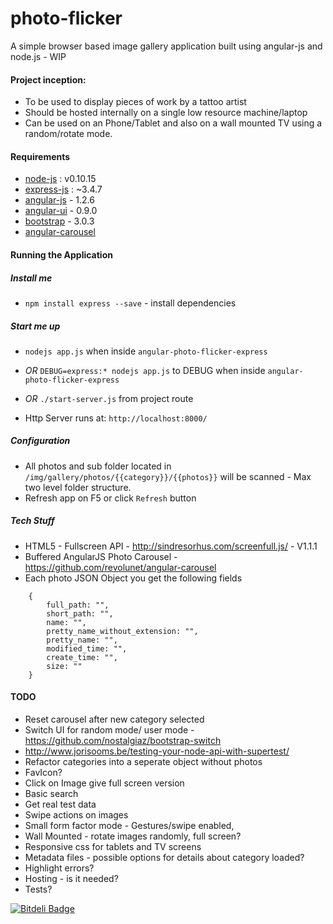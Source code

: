 photo-flicker
=============

A simple browser based image gallery application built using angular-js and node.js - WIP 

#### Project inception:

* To be used to display pieces of work by a tattoo artist
* Should be hosted internally on a single low resource machine/laptop
* Can be used on an Phone/Tablet and also on a wall mounted TV using a random/rotate mode.  

#### Requirements

* [node-js](http://nodejs.org) : v0.10.15
* [express-js](http://expressjs.com) : ~3.4.7
* [angular-js](http://angularjs.org) - 1.2.6
* [angular-ui](http://angular-ui.github.io/bootstrap/) - 0.9.0
* [bootstrap](http://getbootstrap.com/) - 3.0.3
* [angular-carousel](https://github.com/revolunet/angular-carousel)

#### Running the Application

##### Install me

* `npm install express --save` - install dependencies

##### Start me up

* `nodejs app.js` when inside `angular-photo-flicker-express`

* _OR_ `DEBUG=express:* nodejs app.js` to DEBUG when inside `angular-photo-flicker-express`

* _OR_ `./start-server.js` from project route

* Http Server runs at: `http://localhost:8000/`

##### Configuration

* All photos and sub folder located in `/img/gallery/photos/{{category}}/{{photos}}` will be scanned - Max two level folder structure.
* Refresh app on F5 or click `Refresh` button

##### Tech Stuff

* HTML5 - Fullscreen API - http://sindresorhus.com/screenfull.js/ - V1.1.1
* Buffered AngularJS Photo Carousel - https://github.com/revolunet/angular-carousel
* Each photo JSON Object you get the following fields
````
	{
	    full_path: "",
	    short_path: "",
	    name: "",
	    pretty_name_without_extension: "",
	    pretty_name: "",
	    modified_time: "",
	    create_time: "",
	    size: ""
	}
````

#### TODO

* Reset carousel after new category selected
* Switch UI for random mode/ user mode - https://github.com/nostalgiaz/bootstrap-switch 
* http://www.jorisooms.be/testing-your-node-api-with-supertest/
* Refactor categories into a seperate object without photos
* FavIcon?
* Click on Image give full screen version
* Basic search
* Get real test data
* Swipe actions on images
* Small form factor mode - Gestures/swipe enabled, 
* Wall Mounted - rotate images randomly, full screen?
* Responsive css for tablets and TV screens
* Metadata files - possible options for details about category loaded?
* Highlight errors?
* Hosting - is it needed?
* Tests?

[![Bitdeli Badge](https://d2weczhvl823v0.cloudfront.net/jamesmorgan/photo-flicker/trend.png)](https://bitdeli.com/free "Bitdeli Badge")